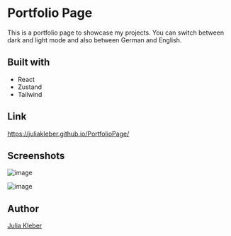 # Portfolio Page

This is a portfolio page to showcase my projects. You can switch between dark and light mode and also between German and English.

## Built with

- React
- Zustand
- Tailwind

## Link

https://juliakleber.github.io/PortfolioPage/

## Screenshots

![image](https://github.com/JuliaKleber/PortfolioPage/assets/142741980/936edea0-654e-4d59-9fcc-f89c5c99c11e)

![image](https://github.com/JuliaKleber/PortfolioPage/assets/142741980/3ff4dc50-b30c-42be-8692-260c85fe7515)

## Author

[Julia Kleber](https://github.com/JuliaKleber)







